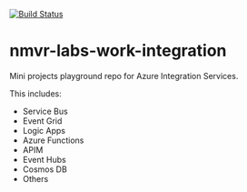 
[![Build Status](https://dev.azure.com/nmvr-labs-work-org/nmvr-labs-work-integration/_apis/build/status/nunoviaes.nmvr-labs-work-integration?branchName=master)](https://dev.azure.com/nmvr-labs-work-org/nmvr-labs-work-integration/_build/latest?definitionId=1&branchName=master)

# nmvr-labs-work-integration

Mini projects playground repo for Azure Integration Services. 

This includes: 

* Service Bus
* Event Grid
* Logic Apps
* Azure Functions
* APIM
* Event Hubs
* Cosmos DB
* Others

